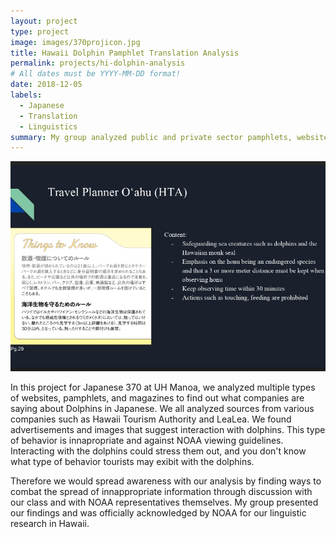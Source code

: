 ```yaml
---
layout: project
type: project
image: images/370projicon.jpg
title: Hawaii Dolphin Pamphlet Translation Analysis
permalink: projects/hi-dolphin-analysis
# All dates must be YYYY-MM-DD format!
date: 2018-12-05
labels:
  - Japanese
  - Translation
  - Linguistics
summary: My group analyzed public and private sector pamphlets, websites, and magazines on Dolphins and Tourism to find translations innapropriate to NOAA viewing guidelines.
---
```


<div class="ui small rounded images">
  <img class="ui image" src="https://github.com/icsluke/icsluke.github.io/blob/master/images/370proj4sc1.jpg">
</div>

In this project for Japanese 370 at UH Manoa, we analyzed multiple types of websites, pamphlets, and magazines to find out what companies are saying about Dolphins in Japanese. We all analyzed sources from various companies such as Hawaii Tourism Authority and LeaLea. We found advertisements and images that suggest interaction with dolphins. This type of behavior is innapropriate and against NOAA viewing guidelines. Interacting with the dolphins could stress them out, and you don't know what type of behavior tourists may exibit with the dolphins.

Therefore we would spread awareness with our analysis by finding ways to combat the spread of innappropriate information through discussion with our class and with NOAA representatives themselves. My group presented our findings and was officially acknowledged by NOAA for our linguistic research in Hawaii.

